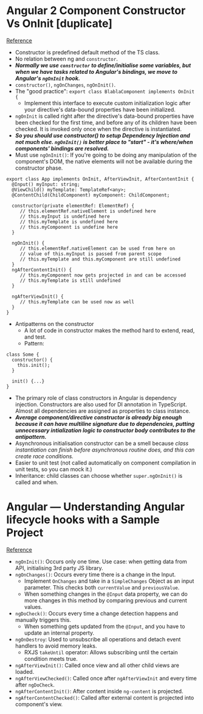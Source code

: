 # Angular 2 Component Constructor Vs OnInit [duplicate]
[Reference](https://stackoverflow.com/questions/35845554/angular-2-component-constructor-vs-oninit)

- Constructor is predefined default method of the TS class.
- No relation between ng and `constructor`.
- ***Normally we use `constructor` to define/initialise some variables, but when we have tasks related to Angular's bindings, we move to Angular's `ngOnInit` hook.***
- `constructor()`, `ngOnChanges`, `ngOnInit()`.
- The "good practice":
  `export class BlablaComponent implements OnInit {`
  - Implement this interface to execute custom initialization logic after your directive's data-bound properties have been initialized.
- `ngOnInit` is called right after the directive's data-bound properties have been checked for the first time, and before any of its children have been checked. It is invoked only once when the directive is instantiated.
- ***So you should use constructor() to setup Dependency Injection and not much else. `ngOnInit()` is better place to "start" - it's where/when components' bindings are resolved.***
- Must use `ngOnInit()`: If you're going to be doing any manipulation of the component's DOM, the native elements will not be available during the constructor phase.

```
export class App implements OnInit, AfterViewInit, AfterContentInit {
  @Input() myInput: string;
  @ViewChild() myTemplate: TemplateRef<any>;
  @ContentChild(ChildComponent) myComponent: ChildComponent;

  constructor(private elementRef: ElementRef) {
     // this.elementRef.nativeElement is undefined here
     // this.myInput is undefined here
     // this.myTemplate is undefined here
     // this.myComponent is undefine here
  }

  ngOnInit() {
     // this.elementRef.nativeElement can be used from here on
     // value of this.myInput is passed from parent scope
     // this.myTemplate and this.myComponent are still undefined
  }
  ngAfterContentInit() {
     // this.myComponent now gets projected in and can be accessed
     // this.myTemplate is still undefined
  }

  ngAfterViewInit() {
     // this.myTemplate can be used now as well
  }
}
```

- Antipatterns on the constructor
  - A lot of code in constructor makes the method hard to extend, read, and test.
  - Pattern:

```
class Some {
  constructor() {
    this.init();
  }

  init() {...}
}
```
- The primary role of class constructors in Angular is dependency injection. Constructors are also used for DI annotation in TypeScript. Almost all dependencies are assigned as properties to class instance.
- ***Average component/directive constructor is already big enough because it can have multiline signature due to dependencies, putting unnecessary intialization logic to constructor body contributes to the antipattern.***
- Asynchronous initialisation constructor can be a smell because *class instantiation can finish before asynchronous routine does, and this can create race conditions.*
- Easier to unit test (not called automatically on component compilation in unit tests, so you can mock it.)
- Inheritance: child classes can choose whether `super.ngOnInit()` is called and when.

# Angular — Understanding Angular lifecycle hooks with a Sample Project
[Reference](https://medium.com/bb-tutorials-and-thoughts/angular-understanding-angular-lifecycle-hooks-with-a-sample-project-375a61882478)

- `ngOnInit()`: Occurs only one time. Use case: when getting data from API, initialising 3rd party JS library.
- `ngOnChanges()`: Occurs every time there is a change in the Input.
  - Implement `OnChanges` and take in a `SimpleChanges` Object as an input parameter. This checks both `currentValue` and `previousValue`.
  - When something changes in the `@Input` data property, we can do more changes in this method by comparing previous and current values.
- `ngDoCheck()`: Occurs every time a change detection happens and manually triggers this.
  - When something gets updated from the `@Input`, and you have to update an internal property.
- `ngOnDestroy`: Used to unsubscribe all operations and detach event handlers to avoid memory leaks.
  - RXJS `takeUntil` operator: Allows subscribing until the certain condition meets true.
- `ngAfterViewInit()`: Called once view and all other child views are loaded.
- `ngAfterViewChecked()`: Called once after `ngAfterViewInit` and every time after `ngDoCheck`.
- `ngAfterContentInit()`: After content inside `ng-content` is projected.
- `ngAfterContentChecked()`: Called after external content is projected into component's view.
